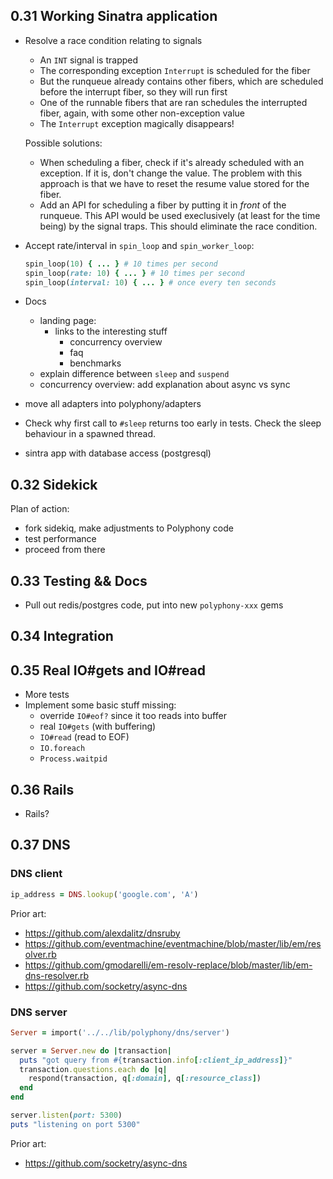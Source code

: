 ## 0.31 Working Sinatra application

- Resolve a race condition relating to signals
  - An `INT` signal is trapped
  - The corresponding exception `Interrupt` is scheduled for the fiber
  - But the runqueue already contains other fibers, which are scheduled before
    the interrupt fiber, so they will run first
  - One of the runnable fibers that are ran schedules the interrupted fiber,
    again, with some other non-exception value
  - The `Interrupt` exception magically disappears!

  Possible solutions:

  * When scheduling a fiber, check if it's already scheduled with an exception.
    If it is, don't change the value. The problem with this approach is that we
    have to reset the resume value stored for the fiber.
  * Add an API for scheduling a fiber by putting it in *front* of the runqueue.
    This API would be used execlusively (at least for the time being) by the
    signal traps. This should eliminate the race condition.


- Accept rate/interval in `spin_loop` and `spin_worker_loop`:

  ```ruby
  spin_loop(10) { ... } # 10 times per second
  spin_loop(rate: 10) { ... } # 10 times per second
  spin_loop(interval: 10) { ... } # once every ten seconds
  ```

- Docs
  - landing page:
    - links to the interesting stuff
      - concurrency overview
      - faq
      - benchmarks
  - explain difference between `sleep` and `suspend`
  - concurrency overview: add explanation about async vs sync

- move all adapters into polyphony/adapters

- Check why first call to `#sleep` returns too early in tests. Check the
  sleep behaviour in a spawned thread.
- sintra app with database access (postgresql)

## 0.32 Sidekick

Plan of action:

- fork sidekiq, make adjustments to Polyphony code
- test performance
- proceed from there

## 0.33 Testing && Docs

- Pull out redis/postgres code, put into new `polyphony-xxx` gems

## 0.34 Integration

## 0.35 Real IO#gets and IO#read

- More tests
- Implement some basic stuff missing:
  - override `IO#eof?` since it too reads into buffer
  - real `IO#gets` (with buffering)
  - `IO#read` (read to EOF)
  - `IO.foreach`
  - `Process.waitpid`

## 0.36 Rails

- Rails?

## 0.37 DNS

### DNS client

```ruby
ip_address = DNS.lookup('google.com', 'A')
```

Prior art:

- https://github.com/alexdalitz/dnsruby
- https://github.com/eventmachine/eventmachine/blob/master/lib/em/resolver.rb
- https://github.com/gmodarelli/em-resolv-replace/blob/master/lib/em-dns-resolver.rb
- https://github.com/socketry/async-dns

### DNS server

```ruby
Server = import('../../lib/polyphony/dns/server')

server = Server.new do |transaction|
  puts "got query from #{transaction.info[:client_ip_address]}"
  transaction.questions.each do |q|
    respond(transaction, q[:domain], q[:resource_class])
  end
end

server.listen(port: 5300)
puts "listening on port 5300"
```

Prior art:

- https://github.com/socketry/async-dns

